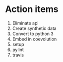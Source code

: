 # Action items
1. Eliminate api
1. Create synthetic data
1. Convert to python 3
1. Embed in coevolution
1. setup
1. pylint
1. travis
